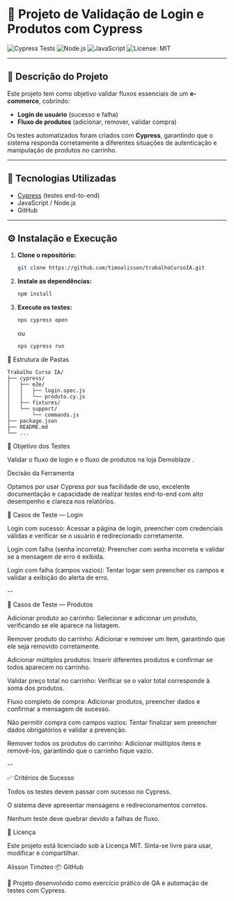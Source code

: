 # 🧪 Projeto de Validação de Login e Produtos com Cypress

![Cypress Tests](https://img.shields.io/badge/Cypress-Tests%20Passing-brightgreen?logo=cypress)
![Node.js](https://img.shields.io/badge/Node.js-v18%2B-339933?logo=node.js&logoColor=white)
![JavaScript](https://img.shields.io/badge/JavaScript-ES6+-yellow?logo=javascript)
![License: MIT](https://img.shields.io/badge/License-MIT-blue.svg)

---

## 📝 Descrição do Projeto
Este projeto tem como objetivo validar fluxos essenciais de um **e-commerce**, cobrindo:
- **Login de usuário** (sucesso e falha)
- **Fluxo de produtos** (adicionar, remover, validar compra)

Os testes automatizados foram criados com **Cypress**, garantindo que o sistema responda corretamente a diferentes situações de autenticação e manipulação de produtos no carrinho.

---

## 🚀 Tecnologias Utilizadas
- [Cypress](https://www.cypress.io/) (testes end-to-end)
- JavaScript / Node.js
- GitHub

---

## ⚙️ Instalação e Execução

1. **Clone o repositório:**
   ```bash
   git clone https://github.com/timoalisson/trabalhoCursoIA.git


2. **Instale as dependências:**
   ```bash
   npm install
   ```

3. **Execute os testes:**
   ```bash
   npx cypress open
   ```
   ou
   ```bash
   npx cypress run
   ```

📁 Estrutura de Pastas

```
Trabalho Curso IA/
├── cypress/
│   ├── e2e/
│   │   ├── login.spec.js
│   │   └── produto.cy.js
│   ├── fixtures/
│   └── support/
│       └── commands.js
├── package.json
├── README.md
└── ...

```

🎯 Objetivo dos Testes

Validar o fluxo de login e o fluxo de produtos na loja Demoblaze
.

Decisão da Ferramenta

Optamos por usar Cypress por sua facilidade de uso, excelente documentação e capacidade de realizar testes end-to-end com alto desempenho e clareza nos relatórios.

🔐 Casos de Teste — Login

Login com sucesso:
Acessar a página de login, preencher com credenciais válidas e verificar se o usuário é redirecionado corretamente.

Login com falha (senha incorreta):
Preencher com senha incorreta e validar se a mensagem de erro é exibida.

Login com falha (campos vazios):
Tentar logar sem preencher os campos e validar a exibição do alerta de erro.

--

🛒 Casos de Teste — Produtos

Adicionar produto ao carrinho:
Selecionar e adicionar um produto, verificando se ele aparece na listagem.

Remover produto do carrinho:
Adicionar e remover um item, garantindo que ele seja removido corretamente.

Adicionar múltiplos produtos:
Inserir diferentes produtos e confirmar se todos aparecem no carrinho.

Validar preço total no carrinho:
Verificar se o valor total corresponde à soma dos produtos.

Fluxo completo de compra:
Adicionar produtos, preencher dados e confirmar a mensagem de sucesso.

Não permitir compra com campos vazios:
Tentar finalizar sem preencher dados obrigatórios e validar a prevenção.

Remover todos os produtos do carrinho:
Adicionar múltiplos itens e removê-los, garantindo que o carrinho fique vazio.

--

✅ Critérios de Sucesso

Todos os testes devem passar com sucesso no Cypress.

O sistema deve apresentar mensagens e redirecionamentos corretos.

Nenhum teste deve quebrar devido a falhas de fluxo.

📄 Licença

Este projeto está licenciado sob a Licença MIT.
Sinta-se livre para usar, modificar e compartilhar.

Alisson Timóteo
📦 GitHub

🧠 Projeto desenvolvido como exercício prático de QA e automação de testes com Cypress.